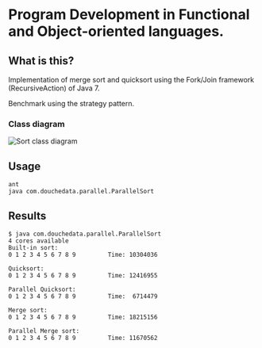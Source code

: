 Program Development in Functional and Object-oriented languages.
================================================================

What is this?
-------------
Implementation of merge sort and quicksort using the Fork/Join framework
(RecursiveAction) of Java 7.

Benchmark using the strategy pattern.

### Class diagram ###
![Sort class diagram](https://raw.github.com/pinne/sip_protocol/master/doc/class_diagram.png "UML class diagram for sort")

Usage
-----
    ant
    java com.douchedata.parallel.ParallelSort

Results
-------
    $ java com.douchedata.parallel.ParallelSort
    4 cores available
    Built-in sort:
    0 1 2 3 4 5 6 7 8 9         Time: 10304036

    Quicksort:
    0 1 2 3 4 5 6 7 8 9         Time: 12416955

    Parallel Quicksort:
    0 1 2 3 4 5 6 7 8 9         Time:  6714479

    Merge sort:
    0 1 2 3 4 5 6 7 8 9         Time: 18215156

    Parallel Merge sort:
    0 1 2 3 4 5 6 7 8 9         Time: 11670562

